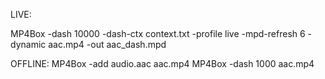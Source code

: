 LIVE:

MP4Box -dash 10000 -dash-ctx context.txt -profile live -mpd-refresh 6 -dynamic aac.mp4 -out 
aac_dash.mpd

OFFLINE:
MP4Box -add audio.aac aac.mp4
MP4Box -dash 1000 aac.mp4
